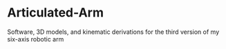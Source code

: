 # Articulated-Arm

Software, 3D models, and kinematic derivations for the third version of my six-axis robotic arm

